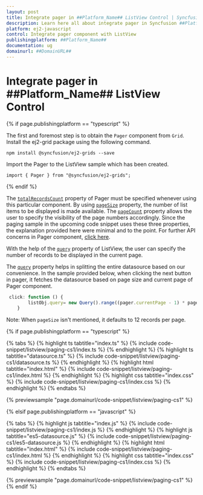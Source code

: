```yaml
---
layout: post
title: Integrate pager in ##Platform_Name## ListView Control | Syncfusion
description: Learn here all about integrate pager in Syncfusion ##Platform_Name## ListView control, it's elements and more.
platform: ej2-javascript
control: Integrate pager component with ListView 
publishingplatform: ##Platform_Name##
documentation: ug
domainurl: ##DomainURL##
---
```


# Integrate pager in ##Platform_Name## ListView Control

{% if page.publishingplatform == "typescript" %}

The first and foremost step is to obtain the `Pager` component from `Grid`. Install the ej2-grid package using the following command.

```
npm install @syncfusion/ej2-grids --save
```

Import the Pager to the ListView sample which has been created.

```
import { Pager } from "@syncfusion/ej2-grids";
```

{% endif %}

The [`totalRecordsCount`](https://ej2.syncfusion.com/documentation/api/pager/#totalrecordscount) property of Pager must be specified whenever using this particular component. By using [`pageSize`](https://ej2.syncfusion.com/documentation/api/pager/#pagesize) property, the number of list items to be displayed is made available. The [`pageCount`](https://ej2.syncfusion.com/documentation/api/pager/#pagecount) property allows the user to specify the visibility of the page numbers accordingly. Since the paging sample in the upcoming code snippet uses these three properties, the explanation provided here were minimal and to the point. For further API concerns in Pager component, [click here](https://ej2.syncfusion.com/documentation/api/pager/).

With the help of the [`query`](../../api/list-view/#query) property of ListView, the user can specify the number of records to be displayed in the current page.

The [`query`](../../api/list-view/#query) property helps in splitting the entire datasource based on our convenience. In the sample provided below, when clicking the next button in pager, it fetches the datasource based on page size and current page of Pager component.

```ts
 click: function () {
        listObj.query= new Query().range((pager.currentPage - 1) * pager.pageSize, (pager.currentPage * pager.pageSize));
    }
```

Note: When `pageSize` isn't mentioned, it defaults to 12 records per page.

{% if page.publishingplatform == "typescript" %}

 {% tabs %}
{% highlight ts tabtitle="index.ts" %}
{% include code-snippet/listview/paging-cs1/index.ts %}
{% endhighlight %}
{% highlight ts tabtitle="datasource.ts" %}
{% include code-snippet/listview/paging-cs1/datasource.ts %}
{% endhighlight %}
{% highlight html tabtitle="index.html" %}
{% include code-snippet/listview/paging-cs1/index.html %}
{% endhighlight %}
{% highlight css tabtitle="index.css" %}
{% include code-snippet/listview/paging-cs1/index.css %}
{% endhighlight %}
{% endtabs %}
        
{% previewsample "page.domainurl/code-snippet/listview/paging-cs1" %}

{% elsif page.publishingplatform == "javascript" %}

{% tabs %}
{% highlight js tabtitle="index.js" %}
{% include code-snippet/listview/paging-cs1/index.js %}
{% endhighlight %}
{% highlight js tabtitle="es5-datasource.js" %}
{% include code-snippet/listview/paging-cs1/es5-datasource.js %}
{% endhighlight %}
{% highlight html tabtitle="index.html" %}
{% include code-snippet/listview/paging-cs1/index.html %}
{% endhighlight %}
{% highlight css tabtitle="index.css" %}
{% include code-snippet/listview/paging-cs1/index.css %}
{% endhighlight %}
{% endtabs %}

{% previewsample "page.domainurl/code-snippet/listview/paging-cs1" %}
{% endif %}
